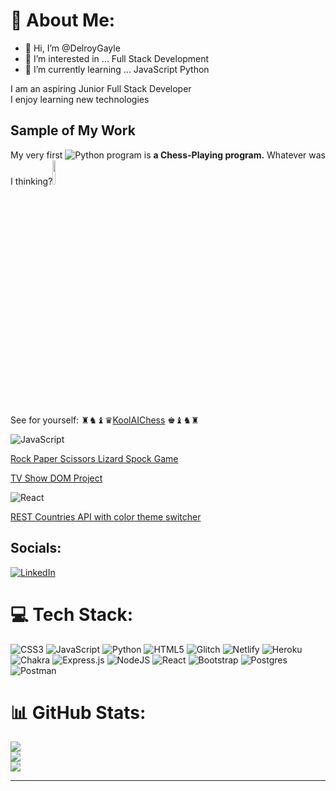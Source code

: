 <!---
DelroyGayle/DelroyGayle is a ✨ special ✨ repository because its `README.md` (this file) appears on your GitHub profile.
You can click the Preview link to take a look at your changes.
--->

# 💫 About Me:
- 👋 Hi, I’m @DelroyGayle
- 👀 I’m interested in ... Full Stack Development
- 🌱 I’m currently learning ... JavaScript Python

<p></p>
I am an aspiring Junior Full Stack Developer<br>I enjoy learning new technologies<p>  

## Sample of My Work

My very first ![Python](https://img.shields.io/badge/python-3670A0?style=for-the-badge&logo=python&logoColor=ffdd54) program is **a Chess-Playing program.** Whatever was I thinking?<img src="https://user-images.githubusercontent.com/74038190/216658117-5a5c9ab7-7319-4ffa-9e64-79d6bf0fb8d1.gif" width="10%"/><br><br> See for yourself: ♜♞♝♛[KoolAIChess](https://github.com/DelroyGayle/KoolAIChess) ♚♝♞♜

![JavaScript](https://img.shields.io/badge/javascript-%23323330.svg?style=for-the-badge&logo=javascript&logoColor=%23F7DF1E) 

[Rock Paper Scissors Lizard Spock Game](https://github.com/DelroyGayle/RockPaperScissorsLizardSpock)

[TV Show DOM Project](https://github.com/DelroyGayle/tv-show-dom-project/)

![React](https://img.shields.io/badge/react-%2320232a.svg?style=for-the-badge&logo=react&logoColor=%2361DAFB)

[REST Countries API with color theme switcher](https://github.com/DelroyGayle/countries-react/)

## Socials:
[![LinkedIn](https://img.shields.io/badge/LinkedIn-%230077B5.svg?logo=linkedin&logoColor=white)](https://linkedin.com/in/www.linkedin.com/in/delroy-gayle) 

# 💻 Tech Stack:
![CSS3](https://img.shields.io/badge/css3-%231572B6.svg?style=for-the-badge&logo=css3&logoColor=white) ![JavaScript](https://img.shields.io/badge/javascript-%23323330.svg?style=for-the-badge&logo=javascript&logoColor=%23F7DF1E) ![Python](https://img.shields.io/badge/python-3670A0?style=for-the-badge&logo=python&logoColor=ffdd54) ![HTML5](https://img.shields.io/badge/html5-%23E34F26.svg?style=for-the-badge&logo=html5&logoColor=white) ![Glitch](https://img.shields.io/badge/glitch-%233333FF.svg?style=for-the-badge&logo=glitch&logoColor=white) ![Netlify](https://img.shields.io/badge/netlify-%23000000.svg?style=for-the-badge&logo=netlify&logoColor=#00C7B7) ![Heroku](https://img.shields.io/badge/heroku-%23430098.svg?style=for-the-badge&logo=heroku&logoColor=white) ![Chakra](https://img.shields.io/badge/chakra-%234ED1C5.svg?style=for-the-badge&logo=chakraui&logoColor=white) ![Express.js](https://img.shields.io/badge/express.js-%23404d59.svg?style=for-the-badge&logo=express&logoColor=%2361DAFB) ![NodeJS](https://img.shields.io/badge/node.js-6DA55F?style=for-the-badge&logo=node.js&logoColor=white) ![React](https://img.shields.io/badge/react-%2320232a.svg?style=for-the-badge&logo=react&logoColor=%2361DAFB) ![Bootstrap](https://img.shields.io/badge/bootstrap-%23563D7C.svg?style=for-the-badge&logo=bootstrap&logoColor=white) ![Postgres](https://img.shields.io/badge/postgres-%23316192.svg?style=for-the-badge&logo=postgresql&logoColor=white) ![Postman](https://img.shields.io/badge/Postman-FF6C37?style=for-the-badge&logo=postman&logoColor=white)
# 📊 GitHub Stats:
![](https://github-readme-stats.vercel.app/api?username=DelroyGayle&theme=react&hide_border=false&include_all_commits=false&count_private=false)<br/>
![](https://github-readme-streak-stats.herokuapp.com/?user=DelroyGayle&theme=react&hide_border=false)<br/>
![](https://github-readme-stats.vercel.app/api/top-langs/?username=DelroyGayle&theme=react&hide_border=false&include_all_commits=false&count_private=false&layout=compact)

---


<!-- Proudly created with GPRM ( https://gprm.itsvg.in ) -->
